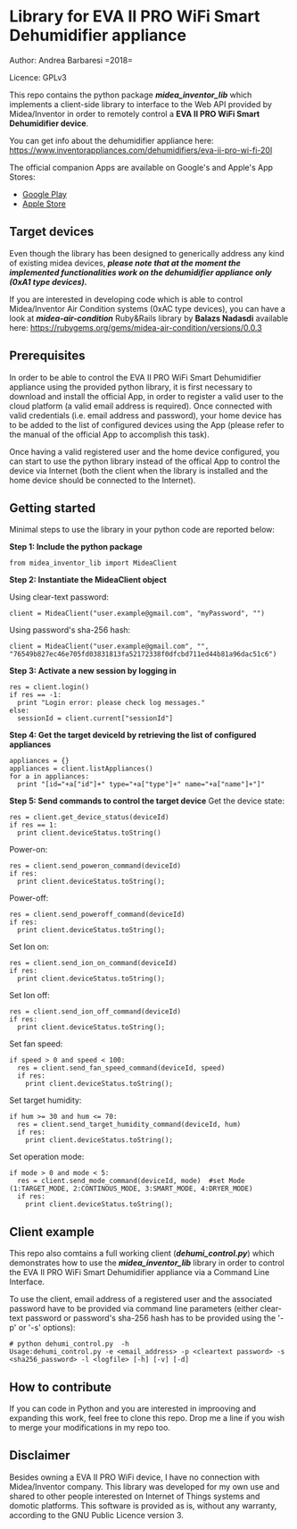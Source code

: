# Library for EVA II PRO WiFi Smart Dehumidifier appliance
Author: Andrea Barbaresi =2018=

Licence: GPLv3

This repo contains the python package ***midea_inventor_lib*** which implements a client-side library to interface to the Web API provided by Midea/Inventor in order to remotely control a **EVA II PRO WiFi Smart Dehumidifier device**.

You can get info about the dehumidifier appliance here: https://www.inventorappliances.com/dehumidifiers/eva-ii-pro-wi-fi-20l

The official companion Apps are available on Google's and Apple's App Stores:

* [Google Play](https://play.google.com/store/apps/details?id=com.inventor)
* [Apple Store](https://itunes.apple.com/gr/app/invmate-ii/id1109243423)


Target devices
--------------
Even though the library has been designed to generically address any kind of existing midea devices, ***please note that at the moment the implemented functionalities work on the dehumidifier appliance only (0xA1 type devices).***

If you are interested in developing code which is able to control Midea/Inventor Air Condition systems (0xAC type devices), you can have a look at ***midea-air-condition*** Ruby&Rails library by **Balazs Nadasdi** available here: https://rubygems.org/gems/midea-air-condition/versions/0.0.3


Prerequisites
-------------
In order to be able to control the EVA II PRO WiFi Smart Dehumidifier appliance using the provided python library, it is first necessary to download and install the official App, in order to register a valid user to the cloud platform (a valid email address is required). Once connected with valid credentials (i.e. email address and password), your home device has to be added to the list of configured devices using the App (please refer to the manual of the official App to accomplish this task).

Once having a valid registered user and the home device configured, you can start to use the python library instead of the offical App to control the device via Internet (both the client when the library is installed and the home device should be connected to the Internet).


Getting started
---------------
Minimal steps to use the library in your python code are reported below:

**Step 1: Include the python package**
```
from midea_inventor_lib import MideaClient
```
**Step 2: Instantiate the MideaClient object**

Using clear-text password:
```
client = MideaClient("user.example@gmail.com", "myPassword", "")
```
Using password's sha-256 hash:
```
client = MideaClient("user.example@gmail.com", "", "76549b827ec46e705fd03831813fa52172338f0dfcbd711ed44b81a96dac51c6")
```
**Step 3: Activate a new session by logging in**
```
res = client.login()
if res == -1:
  print "Login error: please check log messages."
else:
  sessionId = client.current["sessionId"]
```
**Step 4: Get the target deviceId by retrieving the list of configured appliances**
```
appliances = {}
appliances = client.listAppliances()
for a in appliances:
  print "[id="+a["id"]+" type="+a["type"]+" name="+a["name"]+"]"
```
**Step 5: Send commands to control the target device**
Get the device state:
```
res = client.get_device_status(deviceId)
if res == 1:
  print client.deviceStatus.toString()
```
Power-on:
```
res = client.send_poweron_command(deviceId)
if res:
  print client.deviceStatus.toString();
```
Power-off:
```
res = client.send_poweroff_command(deviceId)
if res:
  print client.deviceStatus.toString();
```
Set Ion on:
```
res = client.send_ion_on_command(deviceId)
if res:
  print client.deviceStatus.toString();
```
Set Ion off:
```
res = client.send_ion_off_command(deviceId)
if res:
  print client.deviceStatus.toString();
```
Set fan speed:
```
if speed > 0 and speed < 100:
  res = client.send_fan_speed_command(deviceId, speed)
  if res:
    print client.deviceStatus.toString();
```
Set target humidity:
```
if hum >= 30 and hum <= 70:
  res = client.send_target_humidity_command(deviceId, hum)
  if res:
    print client.deviceStatus.toString();
```
Set operation mode:
```
if mode > 0 and mode < 5:
  res = client.send_mode_command(deviceId, mode)  #set Mode (1:TARGET_MODE, 2:CONTINOUS_MODE, 3:SMART_MODE, 4:DRYER_MODE)
  if res:
    print client.deviceStatus.toString();
```


Client example
--------------
This repo also comtains a full working client (***dehumi_control.py***) which demonstrates how to use the ***midea_inventor_lib*** library in order to control the EVA II PRO WiFi Smart Dehumidifier appliance via a Command Line Interface.

To use the client, email address of a registered user and the associated password have to be provided via command line parameters (either clear-text password or password's sha-256 hash has to be provided using the '-p' or '-s' options):
```
# python dehumi_control.py  -h
Usage:dehumi_control.py -e <email_address> -p <cleartext password> -s <sha256_password> -l <logfile> [-h] [-v] [-d]
```

How to contribute
-----------------
If you can code in Python and you are interested in improoving and expanding this work, feel free to clone this repo. Drop me a line if you wish to merge your modifications in my repo too.


Disclaimer
----------
Besides owning a EVA II PRO WiFi device, I have no connection with Midea/Inventor company. This library was developed for my own use and shared to other people interested on Internet of Things systems and domotic platforms. This software is provided as is, without any warranty, according to the GNU Public Licence version 3.
